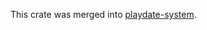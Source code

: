 This crate was merged into [playdate-system][].


[playdate-system]: https://crates.io/crates/playdate-system
